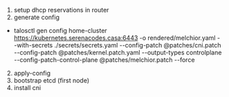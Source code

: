 1. setup dhcp reservations in router
2. generate config
  - talosctl gen config home-cluster https://kubernetes.serenacodes.casa:6443 -o rendered/melchior.yaml --with-secrets ./secrets/secrets.yaml --config-patch @patches/cni.patch --config-patch @patches/kernel.patch.yaml --output-types controlplane --config-patch-control-plane @patches/melchior.patch --force
2. apply-config
3. bootstrap etcd (first node)
4. install cni
